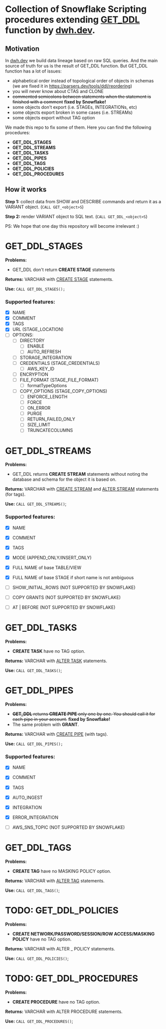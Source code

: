 # Collection of Snowflake Scripting procedures extending [GET_DDL](https://docs.snowflake.com/en/sql-reference/functions/get_ddl.html) function by [dwh.dev](https://dwh.dev).


## Motivation
In [dwh.dev](https://dwh.dev) we build data lineage based on raw SQL queries. And the main source of truth for us is the result of GET_DDL function.
But GET_DDL function has a lot of issues:
  - alphabetical order instead of topological order of objects in schemas (we are fixed it in https://parsers.dev/tools/ddl/reordering)
  - you will never know about CTAS and CLONE
  - <del>commented semicolons between statements when the statement is finished with a comment</del> **fixed by Snowflake!**
  - some objects don't export (i.e. STAGEs, INTEGRATIONs, etc)
  - some objects export broken in some cases (i.e. STREAMs)
  - some objects export without TAG option

We made this repo to fix some of them. Here you can find the following procedures:
- **GET_DDL_STAGES**
- **GET_DDL_STREAMS**
- **GET_DDL_TASKS**
- **GET_DDL_PIPES**
- **GET_DDL_TAGS**
- **GET_DDL_POLICIES**
- **GET_DDL_PROCEDURES**

## How it works
**Step 1:** collect data from SHOW and DESCRIBE commands and return it as a VARIANT object. (```CALL GET_<object>S```)

**Step 2:** render VARIANT object to SQL text. (```CALL GET_DDL_<object>S```)

PS: We hope that one day this repository will become irrelevant :)

# **GET_DDL_STAGES**
**Problems:** 
  - GET_DDL don't return **CREATE STAGE** statements

**Returns:** VARCHAR with [CREATE STAGE](https://docs.snowflake.com/en/sql-reference/sql/create-stage.html) statements.

**Use:** ```CALL GET_DDL_STAGES();```

### Supported features:
- [x] NAME
- [x] COMMENT 
- [x] TAGS
- [x] URL (STAGE_LOCATION)
- [ ] OPTIONS:
  - [ ] DIRECTORY
    - [ ] ENABLE
    - [ ] AUTO_REFRESH
  - [ ] STORAGE_INTEGRATION
  - [ ] CREDENTIALS (STAGE_CREDENTIALS)
      - [ ] AWS_KEY_ID
  - [ ] ENCRYPTION
  - [ ] FILE_FORMAT (STAGE_FILE_FORMAT)
    - [ ] formatTypeOptions
  - [ ] COPY_OPTIONS (STAGE_COPY_OPTIONS)
    - [ ] ENFORCE_LENGTH
    - [ ] FORCE
    - [ ] ON_ERROR
    - [ ] PURGE
    - [ ] RETURN_FAILED_ONLY
    - [ ] SIZE_LIMIT
    - [ ] TRUNCATECOLUMNS

# **GET_DDL_STREAMS**
**Problems:** 
  - GET_DDL returns **CREATE STREAM** statements without noting the database and schema for the object it is based on.

**Returns:** VARCHAR with [CREATE STREAM](https://docs.snowflake.com/en/sql-reference/sql/create-stream.html) and [ALTER STREAM](https://docs.snowflake.com/en/sql-reference/sql/alter-stream.html) statements (for tags).

**Use:** ```CALL GET_DDL_STREAMS()```;

### Supported features:
- [x] NAME
- [x] COMMENT 
- [x] TAGS
- [x] MODE (APPEND_ONLY/INSERT_ONLY)
- [x] FULL NAME of base TABLE/VIEW
- [x] FULL NAME of base STAGE if short name is not ambiguous
- [ ] SHOW_INITIAL_ROWS (NOT SUPPORTED BY SNOWFLAKE)
- [ ] COPY GRANTS (NOT SUPPORTED BY SNOWFLAKE)
- [ ] AT | BEFORE (NOT SUPPORTED BY SNOWFLAKE)


# **GET_DDL_TASKS**
**Problems:** 
  - **CREATE TASK** have no TAG option.

**Returns:** VARCHAR with [ALTER TASK](https://docs.snowflake.com/en/sql-reference/sql/alter-task.html) statements.

**Use:** ```CALL GET_DDL_TASKS()```;

# **GET_DDL_PIPES**
**Problems:** 
  - <del>**GET_DDL** returns **CREATE PIPE** only one by one. You should call it for each pipe in your account.</del> **fixed by Snowflake!** 
  - The same problem with **GRANT**.

**Returns:** VARCHAR with [CREATE PIPE](https://docs.snowflake.com/en/sql-reference/sql/create-pipe.html) (with tags).

**Use:** ```CALL GET_DDL_PIPES();```

### Supported features:
- [x] NAME
- [x] COMMENT 
- [x] TAGS
- [x] AUTO_INGEST
- [x] INTEGRATION
- [x] ERROR_INTEGRATION
- [ ] AWS_SNS_TOPIC (NOT SUPPORTED BY SNOWFLAKE)


# **GET_DDL_TAGS**
**Problems:** 
  - **CREATE TAG** have no MASKING POLICY option.

**Returns:** VARCHAR with [ALTER TAG](https://docs.snowflake.com/en/sql-reference/sql/alter-tag) statements.

**Use:** ```CALL GET_DDL_TAGS()```;



# TODO: **GET_DDL_POLICIES**
**Problems:** 
  - **CREATE NETWORK/PASSWORD/SESSION/ROW ACCESS/MASKING POLICY** have no TAG option.

**Returns:** VARCHAR with ALTER _ POLICY statements.

**Use:** ```CALL GET_DDL_POLICIES()```;

# TODO: **GET_DDL_PROCEDURES**
**Problems:** 
  - **CREATE PROCEDURE** have no TAG option.

**Returns:** VARCHAR with ALTER PROCEDURE statements.

**Use:** ```CALL GET_DDL_PROCEDURES()```;